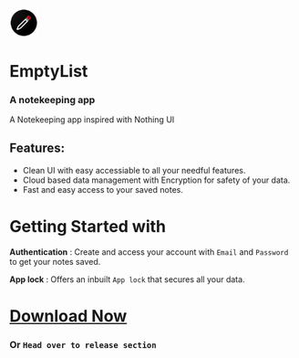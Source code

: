 <img src="https://github.com/maxx4688/EmptyList/blob/main/android/app/src/main/res/mipmap-hdpi/ic_launcher.png" alt="logotype" width="10%"/>

# EmptyList
### A notekeeping app 

A Notekeeping app inspired with Nothing UI

## Features:

- Clean UI with easy accessiable to all your needful features.
- Cloud based data management with Encryption for safety of your data.
- Fast and easy access to your saved notes.

# Getting Started with
**Authentication** : Create and access your account with `Email` and `Password` to get your notes saved.

**App lock** : Offers an inbuilt ```App lock``` that secures all your data.

# [Download Now](https://github.com/maxx4688/EmptyList/releases/tag/release) 
### Or `Head over to release section`
